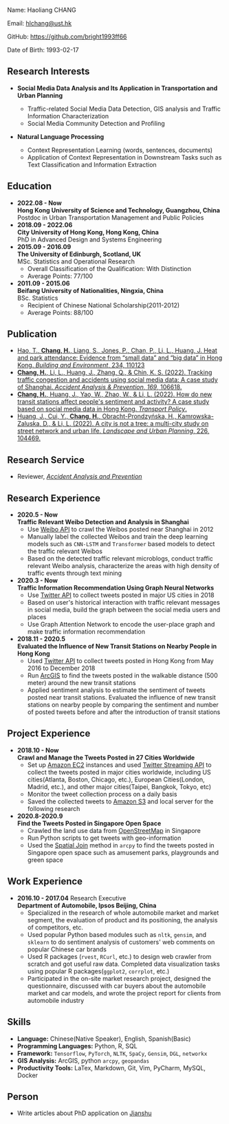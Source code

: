 Name: Haoliang CHANG

Email: <hlchang@ust.hk>  

GitHub: <https://github.com/bright1993ff66>  

Date of Birth: 1993-02-17  

## Research Interests

+ **Social Media Data Analysis and Its Application in Transportation and Urban Planning**
  - Traffic-related Social Media Data Detection, GIS analysis and Traffic Information Characterization
  - Social Media Community Detection and Profiling

+ **Natural Language Processing**  
  - Context Representation Learning (words, sentences, documents)
  - Application of Context Representation in Downstream Tasks such as Text Classification and Information Extraction


## Education

+ **2022.08 - Now**   
  **Hong Kong University of Science and Technology, Guangzhou, China**   
  Postdoc in Urban Transportation Management and Public Policies
+ **2018.09 - 2022.06**   
**City University of Hong Kong, Hong Kong, China**   
PhD in Advanced Design and Systems Engineering
+ **2015.09 - 2016.09**  
	**The University of Edinburgh, Scotland, UK**  
	MSc. Statistics and Operational Research 
	- Overall Classification of the Qualification: With Distinction	
	- Average Points: 77/100
+ **2011.09 - 2015.06**  
  **Beifang University of Nationalities, Ningxia, China**  
  BSc. Statistics
  - Recipient of Chinese National Scholarship(2011-2012)
  - Average Points: 88/100

## Publication

- [Hao, T., **Chang, H.**, Liang, S., Jones, P., Chan, P., Li, L., Huang, J. Heat and park attendance: Evidence from “small data” and “big data” in Hong Kong. *Building and Environment*, 234, 110123](https://www.sciencedirect.com/science/article/abs/pii/S0360132323001506)
- [**Chang, H.**, Li, L., Huang, J., Zhang, Q., & Chin, K. S. (2022). Tracking traffic congestion and accidents using social media data: A case study of Shanghai. *Accident Analysis & Prevention*, *169*, 106618.](https://www.sciencedirect.com/science/article/abs/pii/S0001457522000549?casa_token=PJWvVtffFYYAAAAA:nXBvMQmQ83TDL4U7NB_2TZ0VSLZT8V6he5R9RPksds_7C7thfttT6HG5xYM6bPdcowZ1rK6u)
- [**Chang, H.**, Huang, J., Yao, W., Zhao, W., & Li, L. (2022). How do new transit stations affect people's sentiment and activity? A case study based on social media data in Hong Kong. *Transport Policy*.](https://www.sciencedirect.com/science/article/pii/S0967070X22000798)
- [Huang, J., Cui, Y., **Chang, H.**, Obracht-Prondzyńska, H., Kamrowska-Zaluska, D., & Li, L. (2022). A city is not a tree: a multi-city study on street network and urban life. *Landscape and Urban Planning*, 226, 104469.](https://www.sciencedirect.com/science/article/pii/S0169204622001189)

## Research Service

- Reviewer, *[Accident Analysis and Prevention](https://www.sciencedirect.com/journal/accident-analysis-and-prevention)*

## Research Experience

- **2020.5 - Now**  
  **Traffic Relevant Weibo Detection and Analysis in Shanghai**
  - Use [Weibo API](https://open.weibo.com/wiki/API) to crawl the Weibos posted near Shanghai in 2012 
  - Manually label the collected Weibos and train the deep learning models such as ```CNN-LSTM``` and ```Transformer``` based models to detect the traffic relevant Weibos
  - Based on the detected traffic relevant microblogs, conduct traffic relevant Weibo analysis, characterize the areas with high density of traffic events through text mining
- **2020.3 - Now**  
  **Traffic Information Recommendation Using Graph Neural Networks**
  - Use [Twitter API](https://developer.twitter.com/en/docs) to collect tweets posted in major US cities in 2018
  - Based on user's historical interaction with traffic relevant messages in social media, build the graph between the social media users and places
  - Use Graph Attention Network to encode the user-place graph and make traffic information recommendation
- **2018.11 - 2020.5**  
  **Evaluated the Influence of New Transit Stations on Nearby People in Hong Kong**
  - Used  [Twitter API](https://developer.twitter.com/en/docs) to collect tweets posted in Hong Kong from May 2016 to December 2018
  - Run [ArcGIS](https://www.esri.com/en-us/arcgis/products/arcgis-online/overview) to find the tweets posted in the walkable distance (500 meter) around the new transit stations
  - Applied sentiment analysis to estimate the sentiment of tweets posted near transit stations. Evaluated the influence of new transit stations on nearby people by comparing the sentiment and number of posted tweets before and after the introduction of transit stations

## Project Experience

- **2018.10 - Now**  
  **Crawl and Manage the Tweets Posted in 27 Cities Worldwide**
  - Set up [Amazon EC2](https://aws.amazon.com/ec2/?ec2-whats-new.sort-by=item.additionalFields.postDateTime&ec2-whats-new.sort-order=desc) instances and used [Twitter Streaming API](https://developer.twitter.com/en/docs) to collect the tweets posted in major cities worldwide, including US cities(Atlanta, Boston, Chicago, etc.), European Cities(London, Madrid, etc.), and other major cities(Taipei, Bangkok, Tokyo, etc)
  - Monitor the tweet collection process on a daily basis
  - Saved the collected tweets to [Amazon S3](https://aws.amazon.com/s3/) and local server for the following research
- **2020.8-2020.9**  
  **Find the Tweets Posted in Singapore Open Space**
  - Crawled the land use data from [OpenStreetMap](https://www.openstreetmap.org/#map=11/22.3567/114.1363) in Singapore
  - Run Python scripts to get tweets with geo-information
  - Used the [Spatial Join](https://pro.arcgis.com/en/pro-app/tool-reference/analysis/spatial-join.htm) method in ```arcpy``` to find the tweets posted in Singapore open space such as amusement parks, playgrounds and green space


## Work Experience

+ **2016.10 - 2017.04** Research Executive  
  **Department of Automobile, Ipsos Beijing, China**  
  + Specialized in the research of whole automobile market and market segment, the evaluation of product and its positioning, the analysis of competitors, etc.
  + Used popular Python based modules such as ```nltk```, ```gensim```, and ```sklearn``` to do sentiment analysis of customers' web comments on popular Chinese car brands 
  + Used R packages (```rvest```, ```RCurl```, etc.) to design web crawler from scratch and got useful raw data. Completed data visualization tasks using popular R packages(```ggplot2```, ```corrplot```, etc.)
  + Participated in the on-site market research project, designed the questionnaire, discussed with car buyers about the automobile market and car models, and wrote the project report for clients from automobile industry

## Skills

+ **Language:** Chinese(Native Speaker), English, Spanish(Basic)
+ **Programming Languages:** Python, R, SQL
+ **Framework:** ```Tensorflow```, ```PyTorch```, ```NLTK```, ```SpaCy```, ```Gensim```, ```DGL```, ```networkx```
+ **GIS Analysis:** ArcGIS, python ```arcpy```, ```geopandas```
+ **Productivity Tools:** LaTex, Markdown, Git, Vim, PyCharm, MySQL, Docker

## Person

+ Write articles about PhD application on [Jianshu](https://www.jianshu.com/u/0c6ccae5639b)
